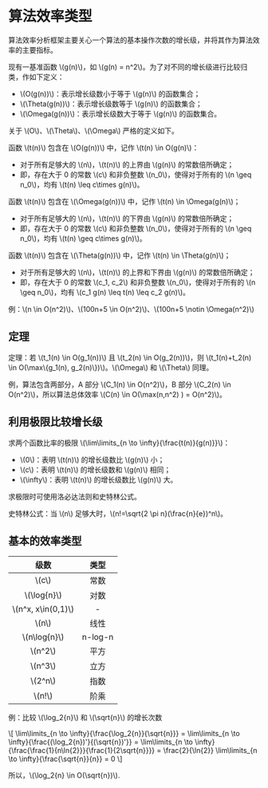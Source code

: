 # 算法效率类型

算法效率分析框架主要关心一个算法的基本操作次数的增长级，并将其作为算法效率的主要指标。

现有一基准函数 \\(g(n)\\)，如 \\(g(n) = n^2\\)。为了对不同的增长级进行比较归类，作如下定义：

- \\(O(g(n))\\)：表示增长级数小于等于 \\(g(n)\\) 的函数集合；
- \\(\\Theta(g(n))\\)：表示增长级数等于 \\(g(n)\\) 的函数集合；
- \\(\\Omega(g(n))\\)：表示增长级数大于等于 \\(g(n)\\) 的函数集合。

关于 \\(O\\)、\\(\\Theta\\)、\\(\\Omega\\) 严格的定义如下。

函数 \\(t(n)\\) 包含在 \\(O(g(n))\\) 中，记作 \\(t(n) \\in O(g(n)\\)：

- 对于所有足够大的 \\(n\\)，\\(t(n)\\) 的上界由 \\(g(n)\\) 的常数倍所确定；
- 即，存在大于 0 的常数 \\(c\\) 和非负整数 \\(n\_0\\)，使得对于所有的 \\(n \\geq n\_0\\)，均有 \\(t(n) \\leq c\times g(n)\\)。

函数 \\(t(n)\\) 包含在 \\(\\Omega(g(n))\\) 中，记作 \\(t(n) \in \\Omega(g(n)\\)；

- 对于所有足够大的 \\(n\\)，\\(t(n)\\) 的下界由 \\(g(n)\\) 的常数倍所确定；
- 即，存在大于 0 的常数 \\(c\\) 和非负整数 \\(n\_0\\)，使得对于所有的 \\(n \\geq n\_0\\)，均有 \\(t(n) \\geq c\times g(n)\\)。

函数 \\(t(n)\\) 包含在 \\(\\Theta(g(n))\\) 中，记作 \\(t(n) \in \\Theta(g(n)\\)；

- 对于所有足够大的 \\(n\\)，\\(t(n)\\) 的上界和下界由 \\(g(n)\\) 的常数倍所确定；
- 即，存在大于 0 的常数 \\(c\_1, c\_2\\) 和非负整数 \\(n\_0\\)，使得对于所有的 \\(n \\geq n\_0\\)，均有 \\(c\_1 g(n) \\leq t(n) \\leq c\_2 g(n)\\)。

例：\\(n \in O(n^2)\\)、\\(100n+5 \in O(n^2)\\)、\\(100n+5 \\notin \Omega(n^2)\\)

## 定理

定理：若 \\(t\_1(n) \\in O(g\_1(n))\\) 且 \\(t\_2(n) \\in O(g\_2(n))\\)，则 \\(t\_1(n)+t\_2(n) \\in O(\\max\\{g\_1(n), g\_2(n)\\})\\)。\\(\\Omega\\) 和 \\(\\Theta\\) 同理。

例，算法包含两部分，A 部分 \\(C\_1(n) \\in O(n^2)\\)，B 部分 \\(C\_2(n) \\in O(n^2)\\)，所以算法总体效率 \\(C(n) \in O(\\max(n,n^2) ) = O(n^2)\\)。

## 利用极限比较增长级

求两个函数比率的极限 \\(\\lim\\limits\_{n \\to \\infty}{\\frac{t(n)}{g(n)}}\\)：

- \\(0\\)：表明 \\(t(n)\\) 的增长级数比 \\(g(n)\\) 小；
- \\(c\\)：表明 \\(t(n)\\) 的增长级数和 \\(g(n)\\) 相同；
- \\(\\infty\\)：表明 \\(t(n)\\) 的增长级数比 \\(g(n)\\) 大。

求极限时可使用洛必达法则和史特林公式。

史特林公式：当 \\(n\\) 足够大时，\\(n!=\\sqrt{2 \\pi n}(\\frac{n}{e})^n\\)。

## 基本的效率类型

|      级数       |  类型   |
| :-------------: | :-----: |
|     \\(c\\)     |  常数   |
| \\(\\log{n}\\)  |  对数   |
|\\(n^x, x\\in(0,1)\\)|-|
|     \\(n\\)     |  线性   |
| \\(n\\log{n}\\) | n-log-n |
|    \\(n^2\\)    |  平方   |
|    \\(n^3\\)    |  立方   |
|    \\(2^n\\)    |  指数   |
|    \\(n!\\)     |  阶乘   |

例：比较 \\(\\log_2{n}\\) 和 \\(\\sqrt{n}\\) 的增长次数

\\[
  \\lim\\limits\_{n \\to \\infty}{\\frac{\\log_2{n}}{\\sqrt{n}}}
= \\lim\\limits\_{n \\to \\infty}{\\frac{(\\log_2{n})'}{(\\sqrt{n})'}}
= \\lim\\limits\_{n \\to \\infty}{\\frac{\\frac{1}{n\\ln{2}}}{\\frac{1}{2\\sqrt{n}}}}
= \\frac{2}{\\ln{2}} \\lim\\limits\_{n \\to \\infty}{\\frac{\\sqrt{n}}{n}}
= 0
\\]

所以，\\(\\log_2{n} \in O(\\sqrt{n})\\).
